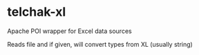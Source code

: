 # telchak-xl
Apache POI wrapper for Excel data sources

Reads file and if given, will convert types from XL (usually string)
